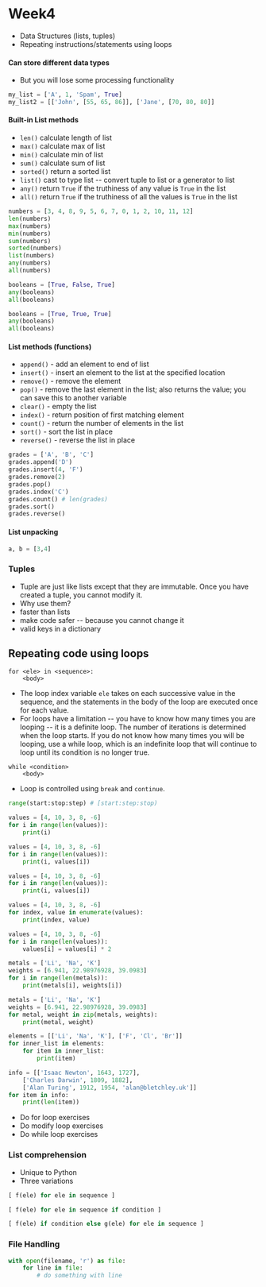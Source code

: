 # Week4 

- Data Structures (lists, tuples)
- Repeating instructions/statements using loops


#### Can store different data types
- But you will lose some processing functionality
```python
my_list = ['A', 1, 'Spam', True]
my_list2 = [['John', [55, 65, 86]], ['Jane', [70, 80, 80]]
```

#### Built-in List methods
- `len()` calculate length of list
- `max()` calculate max of list
- `min()` calculate min of list
- `sum()` calculate sum of list
- `sorted()` return a sorted list
- `list()` cast to type list -- convert tuple to list or a generator to list
- `any()` return `True` if the truthiness of any value is `True` in the list
- `all()` return `True` if the truthiness of all the values is `True` in the list

```python
numbers = [3, 4, 8, 9, 5, 6, 7, 0, 1, 2, 10, 11, 12]
len(numbers)
max(numbers)
min(numbers)
sum(numbers)
sorted(numbers)
list(numbers)
any(numbers)
all(numbers)
```
```python
booleans = [True, False, True]
any(booleans)
all(booleans)
```

```python
booleans = [True, True, True]
any(booleans)
all(booleans)
```

#### List methods (functions)
- `append()` - add an element to end of list
- `insert()` - insert an element to the list at the specified location
- `remove()` - remove the element 
- `pop()` - remove the last element in the list; also returns the value; you can save this to another variable
- `clear()` - empty the list
- `index()` - return position of first matching element
- `count()` - return the number of elements in the list
- `sort()` - sort the list in place 
- `reverse()` - reverse the list in place


```python
grades = ['A', 'B', 'C']
grades.append('D')
grades.insert(4, 'F')
grades.remove(2)
grades.pop()
grades.index('C')
grades.count() # len(grades)
grades.sort()
grades.reverse()
```

#### List unpacking 
```python
a, b = [3,4]
```

### Tuples
- Tuple are just like lists except that they are immutable. Once you have created a tuple, you cannot modify it. 
- Why use them?
- faster than lists
- make code safer -- because you cannot change it
- valid keys in a dictionary


## Repeating code using loops

```
for <ele> in <sequence>:
    <body>
```

- The loop index variable `ele` takes on each successive value in the sequence, and the statements in the body of the loop are executed once for each value.
- For loops have a limitation -- you have to know how many times you are looping -- it is a definite loop. The number of iterations is determined when the loop starts. If you do not know how many times you will be looping, use a while loop, which is an indefinite loop that will continue to loop until its condition is no longer true.

```
while <condition>
    <body>
```

- Loop is controlled using `break` and `continue`. 


```python
range(start:stop:step) # [start:step:stop)

```


```python
values = [4, 10, 3, 8, -6]
for i in range(len(values)):
    print(i)

```


```python
values = [4, 10, 3, 8, -6]
for i in range(len(values)):
    print(i, values[i])

```

```python
values = [4, 10, 3, 8, -6]
for i in range(len(values)):
    print(i, values[i])

```

```python
values = [4, 10, 3, 8, -6]
for index, value in enumerate(values):
    print(index, value)

```



```python
values = [4, 10, 3, 8, -6]
for i in range(len(values)):
    values[i] = values[i] * 2

```

```python
metals = ['Li', 'Na', 'K']
weights = [6.941, 22.98976928, 39.0983]
for i in range(len(metals)):
    print(metals[i], weights[i])

```

```python
metals = ['Li', 'Na', 'K']
weights = [6.941, 22.98976928, 39.0983]
for metal, weight in zip(metals, weights):
    print(metal, weight)

```


```python
elements = [['Li', 'Na', 'K'], ['F', 'Cl', 'Br']]
for inner_list in elements:
    for item in inner_list:
        print(item)
```

```python
info = [['Isaac Newton', 1643, 1727],
    ['Charles Darwin', 1809, 1882],
    ['Alan Turing', 1912, 1954, 'alan@bletchley.uk']]
for item in info:
    print(len(item))
```


- Do for loop exercises
- Do modify loop exercises
- Do while loop exercises


### List comprehension
- Unique to Python
- Three variations

```python
[ f(ele) for ele in sequence ]

[ f(ele) for ele in sequence if condition ]

[ f(ele) if condition else g(ele) for ele in sequence ]

```

### File Handling


```python
with open(filename, 'r') as file:
    for line in file:
        # do something with line

```